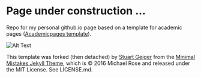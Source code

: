 # Page under construction ...
Repo for my personal github.io page based on a template for academic pages ([Academicpages template](https://academicpages.github.io/)).  

![Alt Text](https://media.giphy.com/media/fVeAI9dyD5ssIFyOyM/giphy.gif)

This template was forked (then detached) by [Stuart Geiger](https://github.com/staeiou) from the [Minimal Mistakes Jekyll Theme](https://mmistakes.github.io/minimal-mistakes/), which is © 2016 Michael Rose and released under the MIT License. See LICENSE.md.